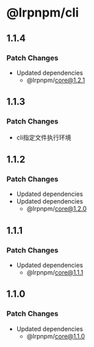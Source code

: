# @lrpnpm/cli

## 1.1.4

### Patch Changes

- Updated dependencies
  - @lrpnpm/core@1.2.1

## 1.1.3

### Patch Changes

- cli指定文件执行环境

## 1.1.2

### Patch Changes

- Updated dependencies
- Updated dependencies
  - @lrpnpm/core@1.2.0

## 1.1.1

### Patch Changes

- Updated dependencies
  - @lrpnpm/core@1.1.1

## 1.1.0

### Patch Changes

- Updated dependencies
  - @lrpnpm/core@1.1.0
